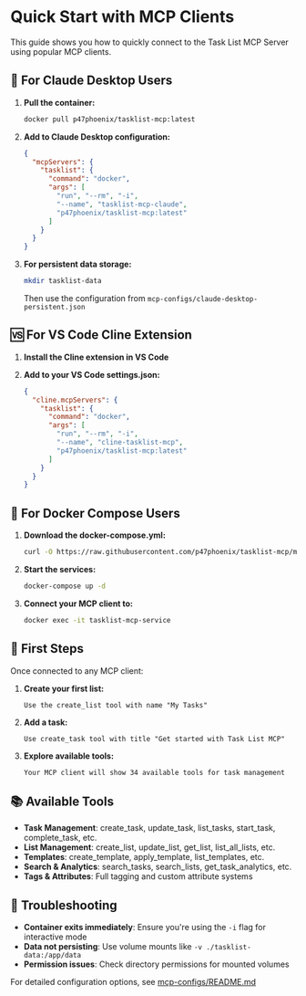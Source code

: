 # Quick Start with MCP Clients

This guide shows you how to quickly connect to the Task List MCP Server using popular MCP clients.

## 🚀 For Claude Desktop Users

1. **Pull the container:**
   ```bash
   docker pull p47phoenix/tasklist-mcp:latest
   ```

2. **Add to Claude Desktop configuration:**
   ```json
   {
     "mcpServers": {
       "tasklist": {
         "command": "docker",
         "args": [
           "run", "--rm", "-i", 
           "--name", "tasklist-mcp-claude",
           "p47phoenix/tasklist-mcp:latest"
         ]
       }
     }
   }
   ```

3. **For persistent data storage:**
   ```bash
   mkdir tasklist-data
   ```
   
   Then use the configuration from `mcp-configs/claude-desktop-persistent.json`

## 🆚 For VS Code Cline Extension

1. **Install the Cline extension in VS Code**

2. **Add to your VS Code settings.json:**
   ```json
   {
     "cline.mcpServers": {
       "tasklist": {
         "command": "docker",
         "args": [
           "run", "--rm", "-i",
           "--name", "cline-tasklist-mcp", 
           "p47phoenix/tasklist-mcp:latest"
         ]
       }
     }
   }
   ```

## 🐳 For Docker Compose Users

1. **Download the docker-compose.yml:**
   ```bash
   curl -O https://raw.githubusercontent.com/p47phoenix/tasklist-mcp/main/mcp-configs/docker-compose.yml
   ```

2. **Start the services:**
   ```bash
   docker-compose up -d
   ```

3. **Connect your MCP client to:**
   ```bash
   docker exec -it tasklist-mcp-service
   ```

## 🎯 First Steps

Once connected to any MCP client:

1. **Create your first list:**
   ```
   Use the create_list tool with name "My Tasks"
   ```

2. **Add a task:**
   ```
   Use create_task tool with title "Get started with Task List MCP"
   ```

3. **Explore available tools:**
   ```
   Your MCP client will show 34 available tools for task management
   ```

## 📚 Available Tools

- **Task Management**: create_task, update_task, list_tasks, start_task, complete_task, etc.
- **List Management**: create_list, update_list, get_list, list_all_lists, etc.
- **Templates**: create_template, apply_template, list_templates, etc.
- **Search & Analytics**: search_tasks, search_lists, get_task_analytics, etc.
- **Tags & Attributes**: Full tagging and custom attribute systems

## 🔧 Troubleshooting

- **Container exits immediately**: Ensure you're using the `-i` flag for interactive mode
- **Data not persisting**: Use volume mounts like `-v ./tasklist-data:/app/data`
- **Permission issues**: Check directory permissions for mounted volumes

For detailed configuration options, see [mcp-configs/README.md](mcp-configs/README.md)
